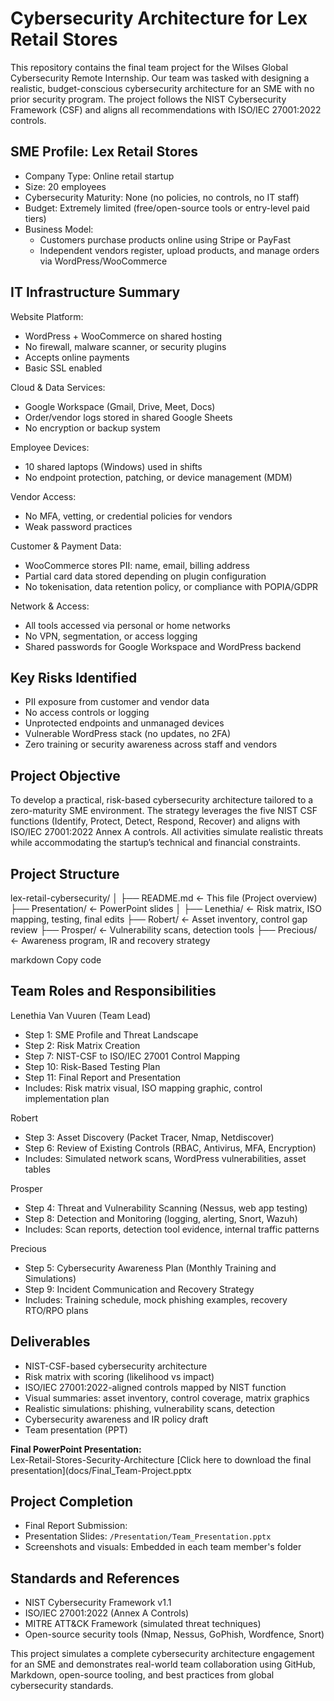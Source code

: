# Cybersecurity Architecture for Lex Retail Stores

This repository contains the final team project for the Wilses Global Cybersecurity Remote Internship. Our team was tasked with designing a realistic, budget-conscious cybersecurity architecture for an SME with no prior security program. The project follows the NIST Cybersecurity Framework (CSF) and aligns all recommendations with ISO/IEC 27001:2022 controls.

## SME Profile: Lex Retail Stores

- Company Type: Online retail startup
- Size: 20 employees
- Cybersecurity Maturity: None (no policies, no controls, no IT staff)
- Budget: Extremely limited (free/open-source tools or entry-level paid tiers)
- Business Model: 
  - Customers purchase products online using Stripe or PayFast
  - Independent vendors register, upload products, and manage orders via WordPress/WooCommerce

## IT Infrastructure Summary

Website Platform:
- WordPress + WooCommerce on shared hosting
- No firewall, malware scanner, or security plugins
- Accepts online payments
- Basic SSL enabled

Cloud & Data Services:
- Google Workspace (Gmail, Drive, Meet, Docs)
- Order/vendor logs stored in shared Google Sheets
- No encryption or backup system

Employee Devices:
- 10 shared laptops (Windows) used in shifts
- No endpoint protection, patching, or device management (MDM)

Vendor Access:
- No MFA, vetting, or credential policies for vendors
- Weak password practices

Customer & Payment Data:
- WooCommerce stores PII: name, email, billing address
- Partial card data stored depending on plugin configuration
- No tokenisation, data retention policy, or compliance with POPIA/GDPR

Network & Access:
- All tools accessed via personal or home networks
- No VPN, segmentation, or access logging
- Shared passwords for Google Workspace and WordPress backend

## Key Risks Identified

- PII exposure from customer and vendor data
- No access controls or logging
- Unprotected endpoints and unmanaged devices
- Vulnerable WordPress stack (no updates, no 2FA)
- Zero training or security awareness across staff and vendors

## Project Objective

To develop a practical, risk-based cybersecurity architecture tailored to a zero-maturity SME environment. The strategy leverages the five NIST CSF functions (Identify, Protect, Detect, Respond, Recover) and aligns with ISO/IEC 27001:2022 Annex A controls. All activities simulate realistic threats while accommodating the startup’s technical and financial constraints.

## Project Structure

lex-retail-cybersecurity/
│
├── README.md ← This file (Project overview)
├── Presentation/ ← PowerPoint slides
│
├── Lenethia/ ← Risk matrix, ISO mapping, testing, final edits
├── Robert/ ← Asset inventory, control gap review
├── Prosper/ ← Vulnerability scans, detection tools
├── Precious/ ← Awareness program, IR and recovery strategy

markdown
Copy code

## Team Roles and Responsibilities

Lenethia Van Vuuren (Team Lead)  
- Step 1: SME Profile and Threat Landscape  
- Step 2: Risk Matrix Creation  
- Step 7: NIST-CSF to ISO/IEC 27001 Control Mapping  
- Step 10: Risk-Based Testing Plan  
- Step 11: Final Report and Presentation  
- Includes: Risk matrix visual, ISO mapping graphic, control implementation plan

Robert  
- Step 3: Asset Discovery (Packet Tracer, Nmap, Netdiscover)  
- Step 6: Review of Existing Controls (RBAC, Antivirus, MFA, Encryption)  
- Includes: Simulated network scans, WordPress vulnerabilities, asset tables

Prosper  
- Step 4: Threat and Vulnerability Scanning (Nessus, web app testing)  
- Step 8: Detection and Monitoring (logging, alerting, Snort, Wazuh)  
- Includes: Scan reports, detection tool evidence, internal traffic patterns

Precious  
- Step 5: Cybersecurity Awareness Plan (Monthly Training and Simulations)  
- Step 9: Incident Communication and Recovery Strategy  
- Includes: Training schedule, mock phishing examples, recovery RTO/RPO plans

## Deliverables

- NIST-CSF-based cybersecurity architecture  
- Risk matrix with scoring (likelihood vs impact)  
- ISO/IEC 27001:2022-aligned controls mapped by NIST function  
- Visual summaries: asset inventory, control coverage, matrix graphics  
- Realistic simulations: phishing, vulnerability scans, detection  
- Cybersecurity awareness and IR policy draft  
- Team presentation (PPT)
  
**Final PowerPoint Presentation:**  
Lex-Retail-Stores-Security-Architecture
[Click here to download the final presentation](docs/Final_Team-Project.pptx

## Project Completion

- Final Report Submission:  
- Presentation Slides: `/Presentation/Team_Presentation.pptx`  
- Screenshots and visuals: Embedded in each team member's folder

## Standards and References

- NIST Cybersecurity Framework v1.1  
- ISO/IEC 27001:2022 (Annex A Controls)  
- MITRE ATT&CK Framework (simulated threat techniques)  
- Open-source security tools (Nmap, Nessus, GoPhish, Wordfence, Snort)

This project simulates a complete cybersecurity architecture engagement for an SME and demonstrates real-world team collaboration using GitHub, Markdown, open-source tooling, and best practices from global cybersecurity standards.
